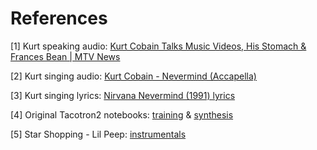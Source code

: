 # References

[1] Kurt speaking audio: [Kurt Cobain Talks Music Videos, His Stomach & Frances Bean | MTV News](https://www.youtube.com/watch?v=hJtm9HomKdE&ab_channel=MTV)

[2] Kurt singing audio: [Kurt Cobain - Nevermind (Accapella)](https://www.youtube.com/watch?v=c7ZaVJLTt3E&ab_channel=CurmodgeonNIRVANA)

[3] Kurt singing lyrics: [Nirvana Nevermind (1991) lyrics](https://www.azlyrics.com/n/nirvana.html)

[4] Original Tacotron2 notebooks: [training](https://colab.research.google.com/drive/14X73UiywnoL9VS30iPDcX4WXxwZWv2e2#scrollTo=1lP4tdlKEEqU) & [synthesis](https://colab.research.google.com/drive/14X73UiywnoL9VS30iPDcX4WXxwZWv2e2#scrollTo=1lP4tdlKEEqU)

[5] Star Shopping - Lil Peep: [instrumentals](https://www.youtube.com/watch?v=BJ47pVfmIqE&ab_channel=kryptik)

